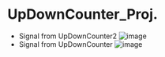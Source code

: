 # UpDownCounter_Proj.
- Signal from UpDownCounter2
![image](https://user-images.githubusercontent.com/86398502/200991947-9caf02cd-74f3-4769-8975-3a80a7cd78f3.png)
- Signal from UpDownCounter
![image](https://user-images.githubusercontent.com/86398502/200613405-57d4cd5d-a892-460f-80e6-7d928cc3417e.png)
